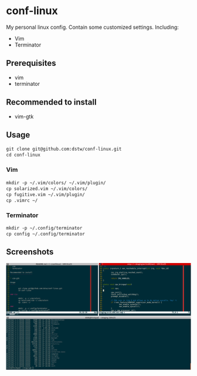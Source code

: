 # conf-linux

My personal linux config. Contain some customized settings. Including:

* Vim
* Terminator

Prerequisites
-------------

* vim
* terminator

Recommended to install
----------------------

* vim-gtk

Usage
-----

	git clone git@github.com:dstw/conf-linux.git
	cd conf-linux

### Vim

	mkdir -p ~/.vim/colors/ ~/.vim/plugin/
	cp solarized.vim ~/.vim/colors/
	cp fugitive.vim ~/.vim/plugin/
	cp .vimrc ~/

### Terminator

	mkdir -p ~/.config/terminator
	cp config ~/.config/terminator

Screenshots
-----------

![terminal](https://github.com/dstw/conf-linux/raw/master/screenshots/terminal.png)
